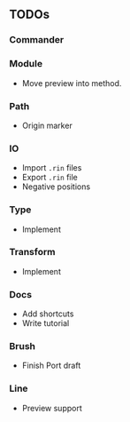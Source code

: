 ## TODOs

### Commander

### Module
- Move preview into method.

### Path
- Origin marker

### IO
- Import `.rin` files
- Export `.rin` file
- Negative positions

### Type
- Implement

### Transform
- Implement

### Docs
- Add shortcuts
- Write tutorial

### Brush
- Finish Port draft

### Line
- Preview support